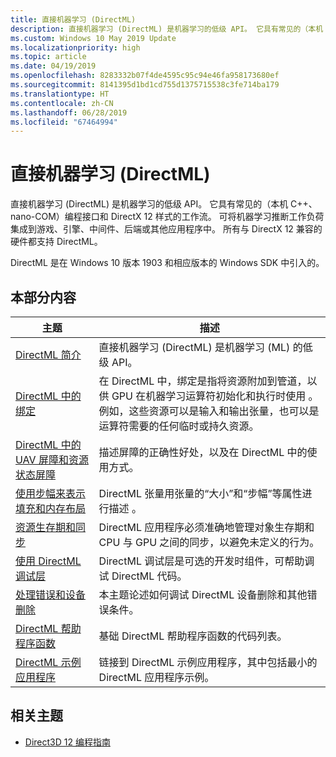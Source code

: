 ```yaml
---
title: 直接机器学习 (DirectML)
description: 直接机器学习 (DirectML) 是机器学习的低级 API。 它具有常见的（本机 C++、nano-COM）编程接口和 DirectX 12 样式的工作流。
ms.custom: Windows 10 May 2019 Update
ms.localizationpriority: high
ms.topic: article
ms.date: 04/19/2019
ms.openlocfilehash: 8283332b07f4de4595c95c94e46fa958173680ef
ms.sourcegitcommit: 8141395d1bd1cd755d1375715538c3fe714ba179
ms.translationtype: HT
ms.contentlocale: zh-CN
ms.lasthandoff: 06/28/2019
ms.locfileid: "67464994"
---
```

# <a name="direct-machine-learning-directml"></a>直接机器学习 (DirectML)

直接机器学习 (DirectML) 是机器学习的低级 API。 它具有常见的（本机 C++、nano-COM）编程接口和 DirectX 12 样式的工作流。 可将机器学习推断工作负荷集成到游戏、引擎、中间件、后端或其他应用程序中。 所有与 DirectX 12 兼容的硬件都支持 DirectML。

DirectML 是在 Windows 10 版本 1903 和相应版本的 Windows SDK 中引入的。

## <a name="in-this-section"></a>本部分内容

| 主题 | 描述 |
|-|-|
| [DirectML 简介](dml-intro.md) | 直接机器学习 (DirectML) 是机器学习 (ML) 的低级 API。 |
| [DirectML 中的绑定](dml-binding.md) | 在 DirectML 中，绑定是指将资源附加到管道，以供 GPU 在机器学习运算符初始化和执行时使用  。 例如，这些资源可以是输入和输出张量，也可以是运算符需要的任何临时或持久资源。 |
| [DirectML 中的 UAV 屏障和资源状态屏障](dml-barriers.md) | 描述屏障的正确性好处，以及在 DirectML 中的使用方式。 |
| [使用步幅来表示填充和内存布局](dml-strides.md) | DirectML 张量用张量的“大小”和“步幅”等属性进行描述   。 |
| [资源生存期和同步](dml-resource-lifetime.md) | DirectML 应用程序必须准确地管理对象生存期和 CPU 与 GPU 之间的同步，以避免未定义的行为。 |
| [使用 DirectML 调试层](dml-debug-layer.md) | DirectML 调试层是可选的开发时组件，可帮助调试 DirectML 代码。 |
| [处理错误和设备删除](dml-errors.md) | 本主题论述如何调试 DirectML 设备删除和其他错误条件。 |
| [DirectML 帮助程序函数](dml-helper-functions.md) | 基础 DirectML 帮助程序函数的代码列表。 |
| [DirectML 示例应用程序](dml-min-app.md) | 链接到 DirectML 示例应用程序，其中包括最小的 DirectML 应用程序示例。 |

## <a name="related-topics"></a>相关主题

* [Direct3D 12 编程指南](directx-12-programming-guide.md)
